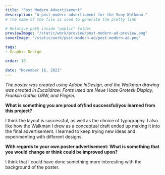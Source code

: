 ```yaml
---
title: "Post Modern Advertisement"
description: "A post-modern advertisment for the Sony Walkman."
# The name of the file is used to generate the pretty link

# Relative path inside "public" folder
previewImage: "/static/work/preview/post-modern-ad-preview.png"
coverImage: "/static/work/post-modern-ad/post-modern-ad.png"

tags:
- Graphic Design

order: 10

date: "November 16, 2021"
---
```


*The poster was created using Adobe InDesign, and the Walkman drawing was created in Excalidraw. Fonts used are Neue Haas Grotesk Display, Franklin Gothic URW, and Flegrei.*

**What is something you are proud of/find successful/you learned from this project?**

I think the layout is successful, as well as the choice of typography. I also like how the Walkman I drew as a conceptual draft ended up making it into the final advertisement. I learned to keep trying new ideas and experimenting with different designs.

**With regards to your own poster advertisement: What is something that you would change or think could be improved upon?**

I think that I could have done something more interesting with the background of the poster.